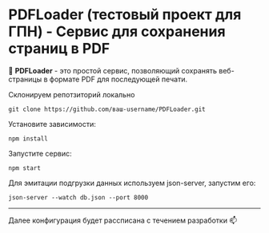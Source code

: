 
# PDFLoader (тестовый проект для ГПН) - Сервис для сохранения страниц в PDF

💬 **PDFLoader** - это простой сервис, позволяющий сохранять веб-страницы в формате PDF для последующей печати.


Склонируем репотзиторий локально
```
git clone https://github.com/ваш-username/PDFLoader.git  
```

Установите зависимости:
```
npm install 
```  
Запустите сервис:
```
npm start 
```

Для эмитации подгрузки данных используем json-server, запустим его:
```
json-server --watch db.json --port 8000
```
___

Далее конфигурация будет рассписана с течением разработки 📫
